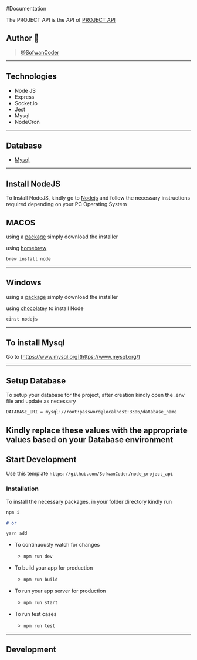 #Documentation

The PROJECT API is the API of [PROJECT API](https://example.com)

## Author 🚀
> [@SofwanCoder](https://github.com/sofwancoder)

---

## Technologies

- Node JS
- Express
- Socket.io
- Jest
- Mysql
- NodeCron
---

## Database

- [Mysql](https://www.mysql.org/)

---

## Install NodeJS

To Install NodeJS, kindly go to [Nodejs](https://nodejs.com) and follow the necessary instructions required depending on
your PC Operating System

## MACOS

using a [package](https://nodejs.org/en/#download) simply download the installer

using [homebrew](https://github.com/Homebrew/legacy-homebrew)

```markdown
brew install node
```

---

## Windows

using a [package](https://nodejs.org/en/#download) simply download the installer

using [chocolatey](http://chocolatey.org/) to install Node

```markdown
cinst nodejs
```

---

## To install Mysql

Go to [https://www.mysql.org](https://www.mysql.org/)

---

## Setup Database

To setup your database for the project, after creation kindly open the .env file and update as necessary

```markdown
DATABASE_URI = mysql://root:password@localhost:3306/database_name
```

## Kindly replace these values with the appropriate values based on your Database environment

## Start Development

Use this template `https://github.com/SofwanCoder/node_project_api`

### Installation

To install the necessary packages, in your folder directory kindly run

```markdown
npm i

# or

yarn add
```

- To continuously watch for changes

  - ```markdown
    npm run dev
    ```

- To build your app for production

  - ```markdown
    npm run build
    ```

- To run your app server for production

  - ```markdown
    npm run start
    ```

- To run test cases
  - ```markdown
    npm run test
    ```

---

## Development


